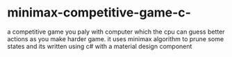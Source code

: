 # minimax-competitive-game-c-
a competitive game you paly with computer which the cpu can guess better actions as you make harder game. it uses minimax algorithm to prune some states and its written using c# with a material design component

